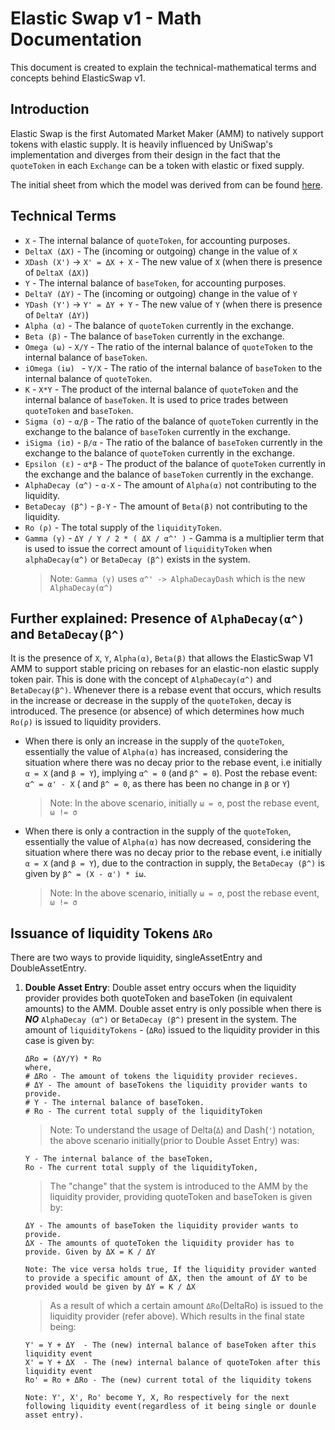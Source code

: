 # Elastic Swap v1 - Math Documentation

This document is created to explain the technical-mathematical terms and concepts behind ElasticSwap v1.

## Introduction

Elastic Swap is the first Automated Market Maker (AMM) to natively support tokens with elastic supply. It is heavily influenced by UniSwap's implementation and diverges from their design in the fact that the `quoteToken` in each `Exchange` can be a token with elastic or fixed supply.

The initial sheet from which the model was derived from can be found [here](https://docs.google.com/spreadsheets/d/1bAX4x2MQWlfI3c0x6QRzlxhODL0ut1dLrqabWDc98eM/edit?usp=sharing).

## Technical Terms

- `X` - The internal balance of `quoteToken`, for accounting purposes.
- `DeltaX (ΔX)` - The (incoming or outgoing) change in the value of `X`
- `XDash (X')` -> `X' = ΔX + X` - The new value of `X` (when there is presence of `DeltaX (ΔX)`)
- `Y` - The internal balance of `baseToken`, for accounting purposes.
- `DeltaY (ΔY)` - The (incoming or outgoing) change in the value of `Y`
- `YDash (Y')` -> `Y' = ΔY + Y` - The new value of `Y` (when there is presence of `DeltaY (ΔY)`)
- `Alpha (α)` - The balance of `quoteToken` currently in the exchange.
- `Beta (β)` - The balance of `baseToken` currently in the exchange.
- `Omega (ω)` - `X/Y` - The ratio of the internal balance of `quoteToken` to the internal balance of `baseToken`.
- `iOmega (iω) ` - `Y/X` - The ratio of the internal balance of `baseToken` to the internal balance of `quoteToken`.
- `K` - `X*Y` - The product of the internal balance of `quoteToken` and the internal balance of `baseToken`. It is used to price trades between `quoteToken` and `baseToken`.
- `Sigma (σ)` - `α/β` - The ratio of the balance of `quoteToken` currently in the exchange to the balance of `baseToken` currently in the exchange.
- `iSigma (iσ)` - `β/α` - The ratio of the balance of `baseToken` currently in the exchange to the balance of `quoteToken` currently in the exchange.
- `Epsilon (ε)` - `α*β` - The product of the balance of `quoteToken` currently in the exchange and the balance of `baseToken` currently in the exchange.
- `AlphaDecay (α^)` - `α-X` - The amount of `Alpha(α)` not contributing to the liquidity.
- `BetaDecay (β^)` - `β-Y` - The amount of `Beta(β)` not contributing to the liquidity.
- `Ro (ρ)` - The total supply of the `liquidityToken`.
- `Gamma (γ)` - `ΔY / Y / 2 * ( ΔX / α^' )` - Gamma is a multiplier term that is used to issue the correct amount of `liquidityToken` when `alphaDecay(α^)` or `BetaDecay (β^)` exists in the system.
  > Note: `Gamma (γ)` uses `α^' -> AlphaDecayDash` which is the new `AlphaDecay(α^)`

## Further explained: Presence of `AlphaDecay(α^)` and `BetaDecay(β^)`

It is the presence of `X`, `Y`, `Alpha(α)`, `Beta(β)` that allows the ElasticSwap V1 AMM to support stable pricing on rebases for an elastic-non elastic supply token pair. This is done with the concept of `AlphaDecay(α^)` and `BetaDecay(β^)`.
Whenever there is a rebase event that occurs, which results in the increase or decrease in the supply of the `quoteToken`, decay is introduced. The presence (or absence) of which determines how much `Ro(ρ)` is issued to liquidity providers.

- When there is only an increase in the supply of the `quoteToken`, essentially the value of `Alpha(α)` has increased, considering the situation where there was no decay prior to the rebase event, i.e initially `α = X` (and `β = Y`), implying `α^ = 0` (and `β^ = 0`). Post the rebase event: `α^ = α' - X` ( and `β^ = 0`, as there has been no change in `β` or `Y`)
  > Note: In the above scenario, initially `ω = σ`, post the rebase event, `ω != σ`
- When there is only a contraction in the supply of the `quoteToken`, essentially the value of `Alpha(α)` has now decreased, considering the situation where there was no decay prior to the rebase event, i.e initially `α = X` (and `β = Y`), due to the contraction in supply, the `BetaDecay (β^)` is given by `β^ = (X - α') * iω`.
  > Note: In the above scenario, initially `ω = σ`, post the rebase event, `ω != σ`

## Issuance of liquidity Tokens `ΔRo`

There are two ways to provide liquidity, singleAssetEntry and DoubleAssetEntry.

1. **Double Asset Entry**: Double asset entry occurs when the liquidity provider provides both quoteToken and baseToken (in equivalent amounts) to the AMM. Double asset entry is only possible when there is **_NO_** `AlphaDecay (α^)` or `BetaDecay (β^)` present in the system.
   The amount of `liquidityTokens` - (`ΔRo`) issued to the liquidity provider in this case is given by:

   ```
   ΔRo = (ΔY/Y) * Ro
   where,
   # ΔRo - The amount of tokens the liquidity provider recieves.
   # ΔY - The amount of baseTokens the liquidity provider wants to provide.
   # Y - The internal balance of baseToken.
   # Ro - The current total supply of the liquidityToken
   ```

   > Note: To understand the usage of Delta(`Δ`) and Dash(`'`) notation,
   > the above scenario initially(prior to Double Asset Entry) was:

   ```
   Y - The internal balance of the baseToken,
   Ro - The current total supply of the liquidityToken,
   ```

   > The "change" that the system is introduced to the AMM by the liquidity provider, providing quoteToken and baseToken is given by:

   ```
   ΔY - The amounts of baseToken the liquidity provider wants to provide.
   ΔX - The amounts of quoteToken the liquidity provider has to provide. Given by ΔX = K / ΔY

   Note: The vice versa holds true, If the liquidity provider wanted to provide a specific amount of ΔX, then the amount of ΔY to be provided would be given by ΔY = K / ΔX
   ```

   > As a result of which a certain amount `ΔRo`(DeltaRo) is issued to the liquidity provider (refer above). Which results in the final state being:

   ```
   Y' = Y + ΔY  - The (new) internal balance of baseToken after this liquidity event
   X' = Y + ΔX  - The (new) internal balance of quoteToken after this liquidity event
   Ro' = Ro + ΔRo - The (new) current total of the liquidity tokens

   Note: Y', X', Ro' become Y, X, Ro respectively for the next following liquidity event(regardless of it being single or dounle asset entry).
   ```

